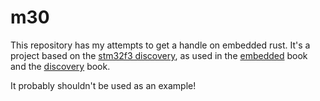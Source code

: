 # m30

This repository has my attempts to get a handle on embedded rust. It's a project based on the [stm32f3 discovery](https://www.st.com/en/evaluation-tools/stm32f3discovery.html), 
as used in the [embedded](https://rust-embedded.github.io/book/start/hardware.html) book and the [discovery](https://docs.rust-embedded.org/discovery/) book.

It probably shouldn't be used as an example!
